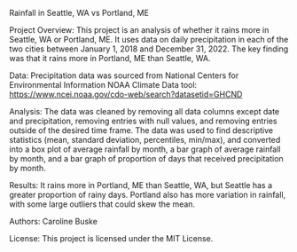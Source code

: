 Rainfall in Seattle, WA vs Portland, ME

Project Overview:
This project is an analysis of whether it rains more in Seattle, WA or Portland, ME. It uses data on daily precipitation in each of the two cities between January 1, 2018 and December 31, 2022. The key finding was that it rains more in Portland, ME than Seattle, WA.

Data:
Precipitation data was sourced from National Centers for Environmental Information NOAA Climate Data tool: https://www.ncei.noaa.gov/cdo-web/search?datasetid=GHCND

Analysis:
The data was cleaned by removing all data columns except date and precipitation, removing entries with null values, and removing entries outside of the desired time frame. The data was used to find descriptive statistics (mean, standard deviation, percentiles, min/max), and converted into a box plot of average rainfall by month, a bar graph of average rainfall by month, and a bar graph of proportion of days that received precipitation by month.

Results:
It rains more in Portland, ME than Seattle, WA, but Seattle has a greater proportion of rainy days. Portland also has more variation in rainfall, with some large outliers that could skew the mean.

Authors:
Caroline Buske

License:
This project is licensed under the MIT License.
